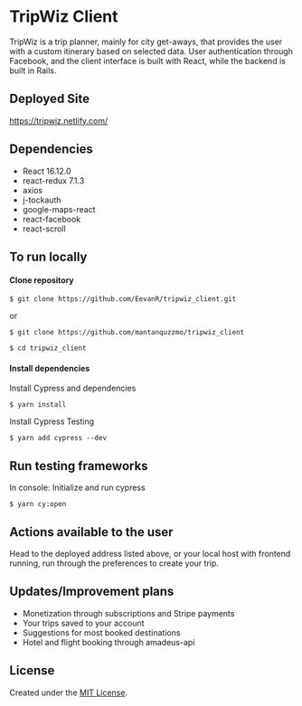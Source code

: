 # TripWiz Client

TripWiz is a trip planner, mainly for city get-aways, that provides the user with a custom itinerary based on selected data. User authentication through Facebook, and the client interface is built with React, while the backend is built in Rails.

## Deployed Site
https://tripwiz.netlify.com/

## Dependencies
- React 16.12.0
- react-redux 7.1.3
- axios 
- j-tockauth
- google-maps-react
- react-facebook
- react-scroll

## To run locally
#### Clone repository
```
$ git clone https://github.com/EevanR/tripwiz_client.git
```
or
```
$ git clone https://github.com/mantanquzzmo/tripwiz_client
```
```
$ cd tripwiz_client
```

#### Install dependencies
Install Cypress and dependencies
```
$ yarn install
```
Install Cypress Testing
```
$ yarn add cypress --dev
```

## Run testing frameworks
In console:
Initialize and run cypress 
```
$ yarn cy:open
```

## Actions available to the user

Head to the deployed address listed above, or your local host with frontend running, run through the preferences to create your trip.

## Updates/Improvement plans
- Monetization through subscriptions and Stripe payments
- Your trips saved to your account
- Suggestions for most booked destinations
- Hotel and flight booking through amadeus-api

## License
Created under the <a href="https://en.wikipedia.org/wiki/MIT_License">MIT License</a>.